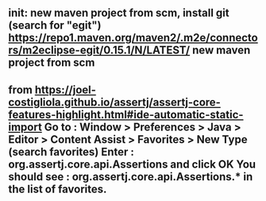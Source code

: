 init: new maven project from scm, install git (search for "egit")
https://repo1.maven.org/maven2/.m2e/connectors/m2eclipse-egit/0.15.1/N/LATEST/
new maven project from scm
---

from https://joel-costigliola.github.io/assertj/assertj-core-features-highlight.html#ide-automatic-static-import
Go to : Window > Preferences > Java > Editor > Content Assist > Favorites > New Type (search favorites)
Enter : org.assertj.core.api.Assertions and click OK
You should see : org.assertj.core.api.Assertions.* in the list of favorites.
---